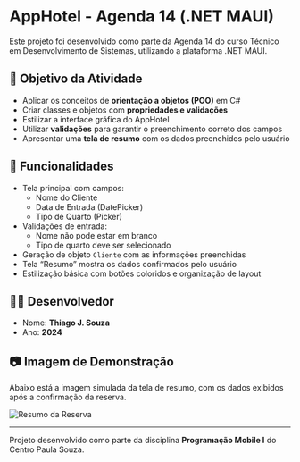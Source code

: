 # AppHotel - Agenda 14 (.NET MAUI)

Este projeto foi desenvolvido como parte da Agenda 14 do curso Técnico em Desenvolvimento de Sistemas, utilizando a plataforma .NET MAUI.

## 📌 Objetivo da Atividade

- Aplicar os conceitos de **orientação a objetos (POO)** em C#
- Criar classes e objetos com **propriedades e validações**
- Estilizar a interface gráfica do AppHotel
- Utilizar **validações** para garantir o preenchimento correto dos campos
- Apresentar uma **tela de resumo** com os dados preenchidos pelo usuário

## 🧱 Funcionalidades

- Tela principal com campos:
  - Nome do Cliente
  - Data de Entrada (DatePicker)
  - Tipo de Quarto (Picker)
- Validações de entrada:
  - Nome não pode estar em branco
  - Tipo de quarto deve ser selecionado
- Geração de objeto `Cliente` com as informações preenchidas
- Tela “Resumo” mostra os dados confirmados pelo usuário
- Estilização básica com botões coloridos e organização de layout

## 🧑‍💻 Desenvolvedor

- Nome: **Thiago J. Souza**
- Ano: **2024**

## 📷 Imagem de Demonstração

Abaixo está a imagem simulada da tela de resumo, com os dados exibidos após a confirmação da reserva.

![Resumo da Reserva](ResumoReserva_Simulada.png)

---

Projeto desenvolvido como parte da disciplina **Programação Mobile I** do Centro Paula Souza.
